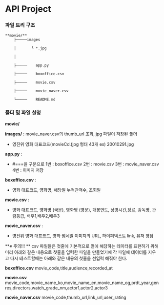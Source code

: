 # API Project

### **파일 트리 구조**

```
**movie/**
​    ├─────images                            

​    │       └ *.jpg                            

​    │                                                       

​    ├─────    app.py                       

​    ├─────    boxoffice.csv

​    ├─────    movie.csv

​    ├─────    movie_naver.csv

​    └─────    README.md
```



### 폴더 및 파일 설명

**movie/**



**images/**    :   movie_naver.csv의 thumb_url 조회, jpg 파일이 저장된 폴더

- 영진위 영화 대표코드(movieCd.)jpg 형태 43개  ex) 20010291.jpg



**app.py**      : 

- #===을 구분으로 1번 : boxoffice.csv    2번 : movie.csv   3번 : movie_naver.csv  4번 : 이미지 저장



**boxoffice.csv**    : 

- 영화 대표코드, 영화명, 해당일 누적관객수, 조회일



**movie.csv**    :

- 영화 대표코드, 영화명 (국문), 영화명 (영문), 개봉연도, 상영시간,장르, 감독명, 관람등급, 배우1,배우2,배우3



**movie_naver.csv**    :

- 영진위 영화 대표코드, 영화 썸네일 이미지의 URL,  하이퍼텍스트 link, 유저 평점



**※ 주의!!! **
csv 파일들은 첫줄에 기본적으로 열에 해당하는 데이터를 표현하기 위해 미리 아래와 같은 내용으로 
첫줄을 입력한 파일을 만들었기에 각 파일에 데이터를 지우고 다시 테스트할때는 아래와 같은 내용의
첫줄을 선입력 해줘야 한다.


**boxoffice.csv**
movie_code,title,audience,recorded_at

**movie.csv**
movie_code,movie_name_ko,movie_name_en,movie_name_og,prdt_year,genres,directors,watch_grade_nm,actor1,actor2,actor3

**movie_naver.csv**
movie_code,thumb_url,link_url,user_rating
